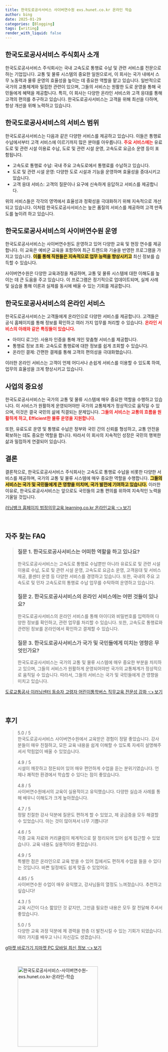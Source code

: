 ```yaml
---
title: 한국도로공사서비스 사이버연수원 exs.hunet.co.kr 온라인 학습
author: bing
date: 2025-01-29
categories: [Blogging]
tags: [writing]
render_with_liquid: false
---
```



<h2 id='한국도로공사서비스_소개'>한국도로공사서비스 주식회사 소개</h2>

<p>한국도로공사서비스 주식회사는 국내 고속도로 통행료 수납 및 관련 서비스를 전문으로 하는 기업입니다. 교통 및 물류 시스템의 중요한 일원으로서, 이 회사는 국가 내에서 스무 노동력과 물류 운영의 효율성을 높이는 데 중요한 역할을 맡고 있습니다. 일반적으로 국가의 교통체계와 밀접한 관련이 있으며, 그들의 서비스는 원활한 도로 운영을 통해 국민들에게 혜택을 제공합니다. 특히, 이 회사는 다양한 온라인 서비스와 고객 응대를 통해 고객의 편의를 추구하고 있습니다. 한국도로공사서비스는 고객을 위해 최선을 다하며, 항상 개선을 위해 노력하고 있습니다.</p>

<h2 id='한국도로공사서비스_서비스_범위'>한국도로공사서비스의 서비스 범위</h2>

<p>한국도로공사서비스는 다음과 같은 다양한 서비스를 제공하고 있습니다. 이들은 통행료 수납에서부터 고객 서비스에 이르기까지 많은 분야를 아우릅니다. <b><span style="color: #ee2323;">주요 서비스에는</span></b> 유료도로 및 관련 시설 이용료 수납, 도로 및 관련 시설 운영, 고속도로 요금소 운영 등이 포함됩니다.</p>

<ul>
    <li>고속도로 통행료 수납: 국내 주요 고속도로에서 통행료를 수납하고 있습니다.</li>
    <li>도로 및 관련 시설 운영: 다양한 도로 시설과 기능을 운영하며 효율성을 증대시키고 있습니다.</li>
    <li>고객 응대 서비스: 고객의 질문이나 요구에 신속하게 응답하고 서비스를 제공합니다.</li>
</ul>

<p>위의 서비스들은 각각의 영역에서 효율성과 정확성을 극대화하기 위해 지속적으로 개선되고 있습니다. 이처럼 한국도로공사서비스는 높은 품질의 서비스를 제공하여 고객 만족도를 높이려 하고 있습니다.</p>

<h2 id='사이버연수원_운영'>한국도로공사서비스의 사이버연수원 운영</h2>

<p>한국도로공사서비스는 사이버연수원도 운영하고 있어 다양한 교육 및 현장 연수를 제공합니다. 이 교육은 예비군 교육을 포함하여 최근 트렌드와 기술을 반영한 프로그램을 가지고 있습니다. <b><span style="background-color: #ffe066;">이를 통해 직원들은 지속적으로 업무 능력을 향상시키고</span></b> 최신 정보를 습득할 수 있습니다.</p>

<p>사이버연수원은 다양한 교육과정을 제공하며, 교통 및 물류 시스템에 대한 이해도를 높이는 데 큰 도움을 주고 있습니다. 이 프로그램은 정기적으로 업데이트되며, 실제 사례 및 실습을 통해 이론과 실제를 동시에 배울 수 있는 기회를 제공합니다.</p>

<h2 id='온라인_서비스'>한국도로공사서비스의 온라인 서비스</h2>

<p>한국도로공사서비스는 고객들에게 온라인으로 다양한 서비스를 제공합니다. 고객들은 공식 홈페이지를 통해 정보를 확인하고 여러 가지 업무를 처리할 수 있습니다. <b><span style="color: #ee2323;">온라인 서비스의 아래와 같은 특징들이 있습니다.</span></b></p>

<ul>
    <li>아이디 로그인: 사용자 인증을 통해 개인 맞춤형 서비스를 제공합니다.</li>
    <li>통행료 정보 조회: 고속도로 통행료에 대한 정보를 쉽게 조회할 수 있습니다.</li>
    <li>온라인 결제: 간편한 결제를 통해 고객의 편의성을 극대화했습니다.</li>
</ul>

<p>이러한 온라인 서비스는 고객이 언제 어디서나 손쉽게 서비스를 이용할 수 있도록 하여, 업무의 효율성을 크게 향상시키고 있습니다.</p>

<h2 id='사업의_중요성'>사업의 중요성</h2>

<p>한국도로공사서비스는 국가의 교통 및 물류 시스템에 매우 중요한 역할을 수행하고 있습니다. 이 서비스가 원활하게 운영되어야만 국가의 교통체계가 정상적으로 움직일 수 있으며, 이것은 결국 국민의 삶에 직결되는 문제입니다. <b><span style="color: #ee2323;">그들의 서비스는 교통의 흐름을 원활하게 하고, Efficient한 물류 운영을 지원합니다.</span></b></p>

<p>또한, 유료도로 운영 및 통행료 수납은 정부와 국민 간의 신뢰를 형성하고, 교통 안전을 확보하는 데도 중요한 역할을 합니다. 따라서 이 회사의 지속적인 성장은 국민의 행복한 삶과 밀접하게 연결되어 있습니다.</p>

<h2 id='결론'>결론</h2>

<p>결론적으로, 한국도로공사서비스 주식회사는 고속도로 통행료 수납을 비롯한 다양한 서비스를 제공하며, 국가의 교통 및 물류 시스템에 매우 중요한 역할을 수행합니다. <b><span style="background-color: #ffe066;">그들의 서비스는 국가 및 국민들에게 큰 영향을 미치며, 국가 발전에 기여하고 있습니다.</span></b> 이러한 이유로, 한국도로공사서비스는 앞으로도 국민들의 교통 편의를 위하여 지속적인 노력을 기울일 것입니다.</p>


<p><a class="click-button" title="러닝뱅크 홈페이지 법정의무교육 learning.co.kr 온라인교육" href="https://yellowplanner.github.io/posts/%EB%9F%AC%EB%8B%9D%EB%B1%85%ED%81%AC-%ED%99%88%ED%8E%98%EC%9D%B4%EC%A7%80-%EB%B2%95%EC%A0%95%EC%9D%98%EB%AC%B4%EA%B5%90%EC%9C%A1-learning.co.kr-%EC%98%A8%EB%9D%BC%EC%9D%B8%EA%B5%90%EC%9C%A1/" rel="dofollow">러닝뱅크 홈페이지 법정의무교육 learning.co.kr 온라인교육 👈 보기</a></p><br>
<h2 id='자주_찾는_FAQ'>자주 찾는 FAQ</h2>
<div itemscope="" itemtype="https://schema.org/FAQPage"> 
<blockquote> 
<div itemscope="" itemprop="mainEntity" itemtype="https://schema.org/Question"> 
<h3 itemprop="name">질문 1. 한국도로공사서비스는 어떠한 역할을 하고 있나요?</h3> 
<div itemscope="" itemprop="acceptedAnswer" itemtype="https://schema.org/Answer"> 
<span itemprop="text"> 
<p>한국도로공사서비스는 고속도로 통행료 수납뿐만 아니라 유료도로 및 관련 시설 이용료 수납, 도로 및 관련 시설 운영, 고속도로 요금소 운영, 고객응대 및 서비스 제공, 콜센터 운영 등 다양한 서비스를 경영하고 있습니다. 또한, 국내의 주요 고속도로 및 민자 고속도로의 통행료 수납 업무를 수탁하여 운영하고 있습니다.</p> 
</span> 
</div> 
</div> 

<div itemscope="" itemprop="mainEntity" itemtype="https://schema.org/Question"> 
<h3 itemprop="name">질문 2. 한국도로공사서비스의 온라인 서비스에는 어떤 것들이 있나요?</h3> 
<div itemscope="" itemprop="acceptedAnswer" itemtype="https://schema.org/Answer"> 
<span itemprop="text"> 
<p>한국도로공사서비스의 온라인 서비스를 통해 아이디와 비밀번호를 입력하여 다양한 정보를 확인하고, 관련 업무를 처리할 수 있습니다. 또한, 고속도로 통행료와 관련된 정보를 온라인에서 확인하고 결제할 수 있습니다.</p> 
</span> 
</div> 
</div> 

<div itemscope="" itemprop="mainEntity" itemtype="https://schema.org/Question"> 
<h3 itemprop="name">질문 3. 한국도로공사서비스가 국가 및 국민들에게 미치는 영향은 무엇인가요?</h3> 
<div itemscope="" itemprop="acceptedAnswer" itemtype="https://schema.org/Answer"> 
<span itemprop="text"> 
<p>한국도로공사서비스는 국가의 교통 및 물류 시스템에 매우 중요한 부분을 차지하고 있으며, 그들의 서비스가 원활하게 운영되어야만 국가의 교통체계가 정상적으로 움직일 수 있습니다. 따라서, 그들의 서비스는 국가 및 국민들에게 큰 영향을 미치고 있습니다.</p> 
</span> 
</div> 
</div> 
</blockquote> 
</div>
<p><a class="click-button" title="도로교통공사 이러닝센터 동승자 고령자 어린이통학버스 직무교육 전문성 강화" href="https://yellowplanner.github.io/posts/%EB%8F%84%EB%A1%9C%EA%B5%90%ED%86%B5%EA%B3%B5%EC%82%AC-%EC%9D%B4%EB%9F%AC%EB%8B%9D%EC%84%BC%ED%84%B0-%EB%8F%99%EC%8A%B9%EC%9E%90-%EA%B3%A0%EB%A0%B9%EC%9E%90-%EC%96%B4%EB%A6%B0%EC%9D%B4%ED%86%B5%ED%95%99%EB%B2%84%EC%8A%A4-%EC%A7%81%EB%AC%B4%EA%B5%90%EC%9C%A1-%EC%A0%84%EB%AC%B8%EC%84%B1-%EA%B0%95%ED%99%94/" rel="dofollow">도로교통공사 이러닝센터 동승자 고령자 어린이통학버스 직무교육 전문성 강화 👈 보기</a></p><br>
<h2 id='후기'>후기</h2>
<div itemscope itemtype="https://schema.org/Product">
  <blockquote>
  <div itemprop="review" itemscope itemtype="https://schema.org/Review">
      <div itemprop="reviewRating" itemscope itemtype="https://schema.org/Rating"> <span itemprop="ratingValue">5.0</span> / <span itemprop="bestRating">5</span> </div>
      <span itemprop="reviewBody">한국도로공사서비스 사이버연수원에서 교육받은 경험이 정말 좋았습니다. 강사분들이 매우 친절하고, 모든 교육 내용을 쉽게 이해할 수 있도록 자세히 설명해주셔서 막힘없이 배울 수 있었습니다.</span>
  </div>
  <br>
  <div itemprop="review" itemscope itemtype="https://schema.org/Review">
      <div itemprop="reviewRating" itemscope itemtype="https://schema.org/Rating"> <span itemprop="ratingValue">4.9</span> / <span itemprop="bestRating">5</span> </div>
      <span itemprop="reviewBody">시설이 깨끗하고 정돈되어 있어 매우 편안하게 수업을 듣는 분위기였습니다. 언제나 쾌적한 환경에서 학습할 수 있다는 점이 좋았습니다.</span>
  </div>
  <br>
  <div itemprop="review" itemscope itemtype="https://schema.org/Review">
      <div itemprop="reviewRating" itemscope itemtype="https://schema.org/Rating"> <span itemprop="ratingValue">4.8</span> / <span itemprop="bestRating">5</span> </div>
      <span itemprop="reviewBody">사이버연수원에서의 교육이 실용적이고 유익했습니다. 다양한 실습과 사례를 통해 배우니 이해도가 크게 높아졌습니다.</span>
  </div>
  <br>
  <div itemprop="review" itemscope itemtype="https://schema.org/Review">
      <div itemprop="reviewRating" itemscope itemtype="https://schema.org/Rating"> <span itemprop="ratingValue">4.7</span> / <span itemprop="bestRating">5</span> </div>
      <span itemprop="reviewBody">정말 친절한 강사 덕분에 질문도 편하게 할 수 있었고, 제 궁금증을 모두 해결할 수 있었습니다. 아는 것이 많아져서 너무 기쁩니다!</span>
  </div>
  <br>
  <div itemprop="review" itemscope itemtype="https://schema.org/Review">
      <div itemprop="reviewRating" itemscope itemtype="https://schema.org/Rating"> <span itemprop="ratingValue">4.6</span> / <span itemprop="bestRating">5</span> </div>
      <span itemprop="reviewBody">각종 교육 자료와 커리큘럼이 체계적으로 잘 정리되어 있어 쉽게 접근할 수 있었습니다. 교육 내용도 실용적이라 좋았습니다.</span>
  </div>
  <br>
  <div itemprop="review" itemscope itemtype="https://schema.org/Review">
      <div itemprop="reviewRating" itemscope itemtype="https://schema.org/Rating"> <span itemprop="ratingValue">4.9</span> / <span itemprop="bestRating">5</span> </div>
      <span itemprop="reviewBody">특별한 점은 온라인으로 교육 받을 수 있어 집에서도 편하게 수업을 들을 수 있다는 것입니다. 바쁜 일정에도 쉽게 맞출 수 있었어요.</span>
  </div>
  <br>
  <div itemprop="review" itemscope itemtype="https://schema.org/Review">
      <div itemprop="reviewRating" itemscope itemtype="https://schema.org/Rating"> <span itemprop="ratingValue">4.85</span> / <span itemprop="bestRating">5</span> </div>
      <span itemprop="reviewBody">사이버연수원 수업이 매우 유익했고, 강사님들의 열정도 느껴졌습니다. 추천하고 싶습니다!</span>
  </div>
  <br>
  <div itemprop="review" itemscope itemtype="https://schema.org/Review">
      <div itemprop="reviewRating" itemscope itemtype="https://schema.org/Rating"> <span itemprop="ratingValue">4.3</span> / <span itemprop="bestRating">5</span> </div>
      <span itemprop="reviewBody">교육 시간이 다소 짧았던 것 같지만, 그만큼 필요한 내용은 모두 잘 전달해 주셔서 좋았습니다.</span>
  </div>
  <br>
  <div itemprop="review" itemscope itemtype="https://schema.org/Review">
      <div itemprop="reviewRating" itemscope itemtype="https://schema.org/Rating"> <span itemprop="ratingValue">5.0</span> / <span itemprop="bestRating">5</span> </div>
      <span itemprop="reviewBody">다양한 교육 과정 덕분에 제 경력을 한층 더 발전시킬 수 있는 기회가 되었습니다. 여러 가지를 배우고 나니 자신감도 생겼습니다.</span>
  </div>
  </blockquote>
</div>
<p><a class="click-button" title="g마켓 바로가기 지마켓 PC 모바일 최신 정보" href="https://yellowplanner.github.io/posts/g%EB%A7%88%EC%BC%93-%EB%B0%94%EB%A1%9C%EA%B0%80%EA%B8%B0-%EC%A7%80%EB%A7%88%EC%BC%93-PC-%EB%AA%A8%EB%B0%94%EC%9D%BC-%EC%B5%9C%EC%8B%A0-%EC%A0%95%EB%B3%B4/" rel="dofollow">g마켓 바로가기 지마켓 PC 모바일 최신 정보 👈 보기</a></p><br>
<figure class="image"><img src="https://yellowplanner.github.io/assets/img/thumbnail/한국도로공사서비스-사이버연수원-exs.hunet.co.kr-온라인-학습.webp" alt="한국도로공사서비스-사이버연수원-exs.hunet.co.kr-온라인-학습" width="256" height="256"></figure>